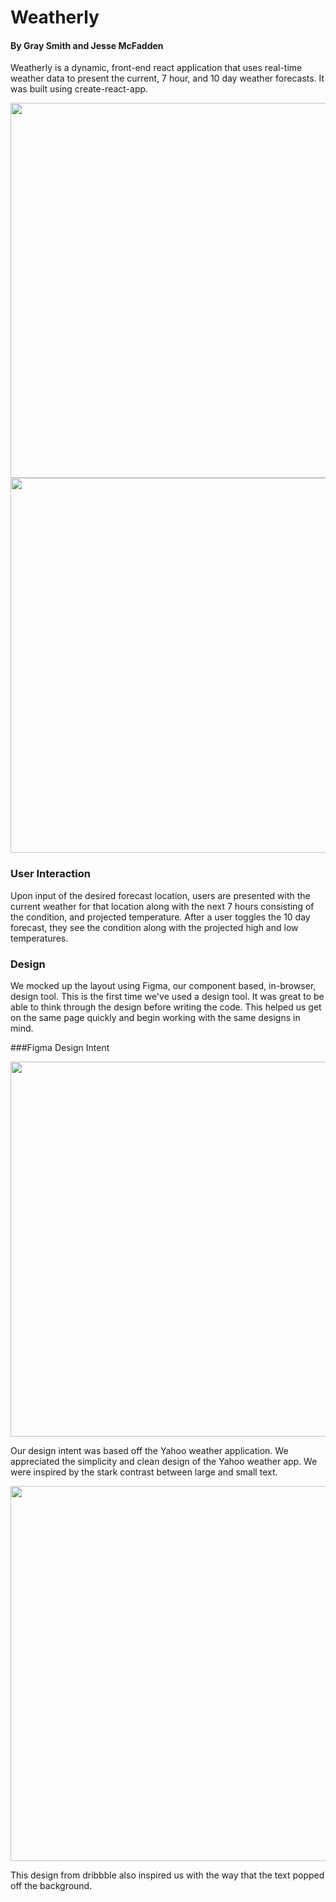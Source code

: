 # Weatherly


#### By Gray Smith and Jesse McFadden

Weatherly is a dynamic, front-end react application that uses real-time weather data to present the current, 7 hour, and 10 day weather forecasts. It was built using create-react-app.

<img src="https://i.imgur.com/0IJDydV.png" width='600px'>

<img src="https://i.imgur.com/tTR2nkE.jpg" width='600px'>

### User Interaction 

Upon input of the desired forecast location, users are presented with the current weather for that location along with the next 7 hours consisting of the condition, and projected temperature. After a user toggles the 10 day forecast, they see the condition along with the projected high and low temperatures.

### Design    

We mocked up the layout using Figma, our component based, in-browser, design tool. This is the first time we've used a design tool. It was great to be able to think through the design before writing the code. This helped us get on the same page quickly and begin working with the same designs in mind.

###Figma Design Intent

<img src="https://i.imgur.com/oxKZDul.png" width='600px'>

Our design intent was based off the Yahoo weather application. We appreciated the simplicity and clean design of the Yahoo weather app. We were inspired by the stark contrast between large and small text. 


<img src="https://i.imgur.com/hiGq9ri.png" width='600px'>

This design from dribbble also inspired us with the way that the text popped off the background. 

